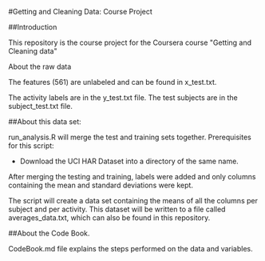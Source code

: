 #Getting and Cleaning Data: Course Project

##Introduction

This repository is the course project for the Coursera course "Getting and Cleaning data"

About the raw data

The features (561) are unlabeled and can be found in x_test.txt. 

The activity labels are in the y_test.txt file. The test subjects are in the subject_test.txt file.


##About this data set:

run_analysis.R will merge the test and training sets together. Prerequisites for this script:

* Download the UCI HAR Dataset into a directory of the same name.

After merging the testing and training, labels were added and only columns containing the mean and standard deviations were kept.

The script will create a data set containing the means of all the columns per subject and per activity. This dataset will be written to a file called averages_data.txt, which can also be found in this repository.


##About the Code Book. 

CodeBook.md file explains the steps performed on the data and variables.
